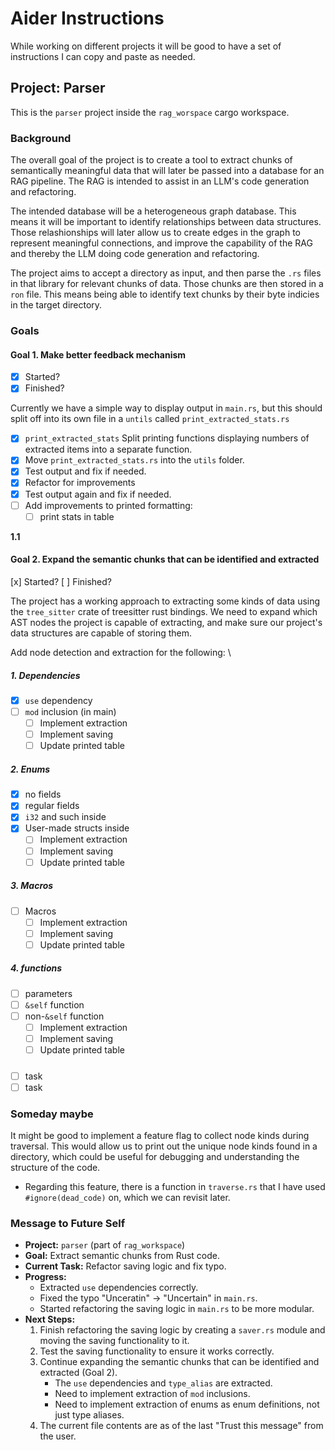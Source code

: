 # Aider Instructions

While working on different projects it will be good to have a set of
instructions I can copy and paste as needed.

## Project: Parser

This is the `parser` project inside the `rag_worspace` cargo workspace.

### Background

The overall goal of the project is to create a tool to extract chunks of
semantically meaningful data that will later be passed into a database for an
RAG pipeline. The RAG is intended to assist in an LLM's code generation and
refactoring.

The intended database will be a heterogeneous graph database. This means it will
be important to identify relationships between data structures. Those
relashionships will later allow us to create edges in the graph to represent
meaningful connections, and improve the capability of the RAG and thereby the
LLM doing code generation and refactoring.

The project aims to accept a directory as input, and then parse the `.rs` files in that library for relevant chunks of data. Those chunks are then stored in a `ron` file. This means being able to identify text chunks by their byte indicies in the target directory.

### Goals

#### Goal 1. Make better feedback mechanism

- [x] Started?
- [x] Finished?

Currently we have a simple way to display output in `main.rs`, but this should
split off into its own file in a `untils` called `print_extracted_stats.rs`

- [x] `print_extracted_stats` Split printing functions displaying numbers of
extracted items into a separate function.
- [x] Move `print_extracted_stats.rs` into the `utils` folder.
- [x] Test output and fix if needed.
- [x] Refactor for improvements
- [x] Test output again and fix if needed.
- [ ] Add improvements to printed formatting:
  - [ ] print stats in table

**1.1**

#### Goal 2. Expand the semantic chunks that can be identified and extracted

  [x] Started?
  [ ] Finished?

The project has a working approach to extracting some kinds of data using the
`tree_sitter` crate of treesitter rust bindings. We need to expand which AST
nodes the project is capable of extracting, and make sure our project's data
structures are capable of storing them.

Add node detection and extraction for the following: \

##### 1. Dependencies

- [x] `use` dependency
- [ ] `mod` inclusion (in main)
  - [ ] Implement extraction
  - [ ] Implement saving
  - [ ] Update printed table

##### 2. Enums

- [x] no fields
- [x] regular fields
- [x] `i32` and such inside
- [x] User-made structs inside
  - [ ] Implement extraction
  - [ ] Implement saving
  - [ ] Update printed table

##### 3. Macros

- [ ] Macros
  - [ ] Implement extraction
  - [ ] Implement saving
  - [ ] Update printed table

##### 4. functions

- [ ] parameters
- [ ] `&self` function
- [ ] non-`&self` function
  - [ ] Implement extraction
  - [ ] Implement saving
  - [ ] Update printed table

##### <maybe more here later>

- [ ] task
- [ ] task

### Someday maybe

It might be good to implement a feature flag to collect node kinds during
traversal. This would allow us to print out the unique node kinds found in a
directory, which could be useful for debugging and understanding the structure
of the code.

- Regarding this feature, there is a function in `traverse.rs` that I have used
`#ignore(dead_code)` on, which we can revisit later.

### Message to Future Self

*   **Project:** `parser` (part of `rag_workspace`)
*   **Goal:** Extract semantic chunks from Rust code.
*   **Current Task:** Refactor saving logic and fix typo.
*   **Progress:**
    *   Extracted `use` dependencies correctly.
    *   Fixed the typo "Unceratin" -> "Uncertain" in `main.rs`.
    *   Started refactoring the saving logic in `main.rs` to be more modular.
*   **Next Steps:**
    1.  Finish refactoring the saving logic by creating a `saver.rs` module and moving the saving functionality to it.
    2.  Test the saving functionality to ensure it works correctly.
    3.  Continue expanding the semantic chunks that can be identified and extracted (Goal 2).
        *   The `use` dependencies and `type_alias` are extracted.
        *   Need to implement extraction of `mod` inclusions.
        *   Need to implement extraction of enums as enum definitions, not just type aliases.
    4.  The current file contents are as of the last "Trust this message" from the user.
